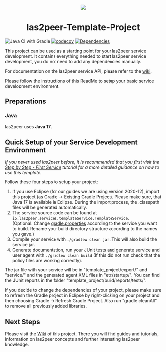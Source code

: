 <p align="center">
  <img src="https://raw.githubusercontent.com/rwth-acis/las2peer/master/img/logo/bitmap/las2peer-logo-128x128.png" />
</p>
<h1 align="center">las2peer-Template-Project</h1>

![Java CI with Gradle](https://github.com/rwth-acis/las2peer-template-project/workflows/Java%20CI%20with%20Gradle/badge.svg?branch=master)
[![codecov](https://codecov.io/gh/rwth-acis/las2peer-template-project/branch/master/graph/badge.svg)](https://codecov.io/gh/rwth-acis/las2peer-template-project)
[![Dependencies](https://img.shields.io/librariesio/github/rwth-acis/las2peer-template-project)](https://libraries.io/github/rwth-acis/las2peer-template-project)

This project can be used as a starting point for your las2peer service development.
It contains everything needed to start las2peer service development, you do not need to add any dependencies manually.  

For documentation on the las2peer service API, please refer to the [wiki](https://github.com/rwth-acis/las2peer-Template-Project/wiki).

Please follow the instructions of this ReadMe to setup your basic service development environment.  

## Preparations

### Java

las2peer uses **Java 17**.


## Quick Setup of your Service Development Environment

*If you never used las2peer before, it is recommended that you first visit the
[Step by Step - First Service](https://github.com/rwth-acis/las2peer-Template-Project/wiki/Step-By-Step:-First-Service)
tutorial for a more detailed guidance on how to use this template.*  

Follow these four steps to setup your project:  
1. If you use Eclipse (for our guides we are using version 2020-12), import this project (as Gradle -> Existing Gradle Project). Please make sure, that Java 17 is available in Eclipse. During the import process, the .classpath files will be generated automatically.
2. The service source code can be found at `i5.las2peer.services.templateService.TemplateService`.  
(Optional: Change [gradle.properties](gradle.properties)
according to the service you want to build. Rename your build directory structure according to the names you gave.)
3. Compile your service with `./gradlew clean jar`. This will also build the service jar.  
4. Generate documentation, run your JUnit tests and generate service and user agent with `./gradlew clean build` (If this did not run check that the policy files are working correctly).  

The jar file with your service will be in "template_project/export/" and "service/" and the generated agent XML files in "etc/startup/".
You can find the JUnit reports in the folder "template_project/build/reports/tests/".  

If you decide to change the dependencies of your project, please make sure to refresh the Gradle project in Eclipse by right-clicking on your project and then choosing Gradle -> Refresh Gradle Project.
Also run "gradle cleanAll" to remove all previously added libraries.

## Next Steps

Please visit the [Wiki](https://github.com/rwth-acis/las2peer-Template-Project/wiki/) of this project.
There you will find guides and tutorials, information on las2peer concepts and further interesting las2peer knowledge.  
